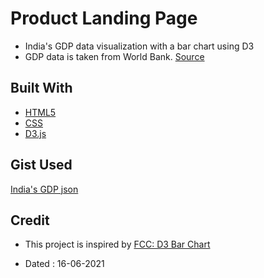 # Product Landing Page

- India's GDP data visualization with a bar chart using D3
- GDP data is taken from World Bank. [Source](https://data.worldbank.org/indicator/NY.GDP.MKTP.CD?locations=IN)

## Built With

- [HTML5](https://developer.mozilla.org/en-US/docs/Glossary/HTML5)
- [CSS](https://developer.mozilla.org/en-US/docs/Web/CSS)
- [D3.js](https://github.com/d3/d3)

## Gist Used

[India's GDP json](https://gist.githubusercontent.com/GoogolDKhan/0a34c5e9347f85a943f98da3102d1177/raw/0583c07ba39a83fc8ebac82f16427d009a2e0dd6/IndiaGDP.json)

## Credit

- This project is inspired by [FCC: D3 Bar Chart](https://codepen.io/freeCodeCamp/full/GrZVaM)

- Dated : 16-06-2021
